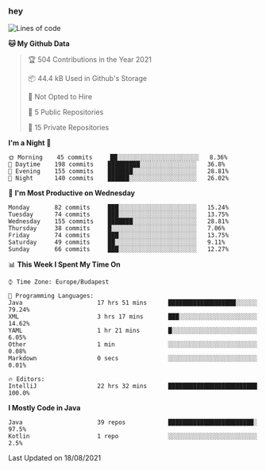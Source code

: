 ### hey

<!--START_SECTION:waka-->
![Lines of code](https://img.shields.io/badge/From%20Hello%20World%20I%27ve%20Written-74826%20lines%20of%20code-blue)

**🐱 My Github Data** 

> 🏆 504 Contributions in the Year 2021
 > 
> 📦 44.4 kB Used in Github's Storage 
 > 
> 🚫 Not Opted to Hire
 > 
> 📜 5 Public Repositories 
 > 
> 🔑 15 Private Repositories  
 > 
**I'm a Night 🦉** 

```text
🌞 Morning    45 commits     ██░░░░░░░░░░░░░░░░░░░░░░░   8.36% 
🌆 Daytime    198 commits    █████████░░░░░░░░░░░░░░░░   36.8% 
🌃 Evening    155 commits    ███████░░░░░░░░░░░░░░░░░░   28.81% 
🌙 Night      140 commits    ██████░░░░░░░░░░░░░░░░░░░   26.02%

```
📅 **I'm Most Productive on Wednesday** 

```text
Monday       82 commits     ███░░░░░░░░░░░░░░░░░░░░░░   15.24% 
Tuesday      74 commits     ███░░░░░░░░░░░░░░░░░░░░░░   13.75% 
Wednesday    155 commits    ███████░░░░░░░░░░░░░░░░░░   28.81% 
Thursday     38 commits     █░░░░░░░░░░░░░░░░░░░░░░░░   7.06% 
Friday       74 commits     ███░░░░░░░░░░░░░░░░░░░░░░   13.75% 
Saturday     49 commits     ██░░░░░░░░░░░░░░░░░░░░░░░   9.11% 
Sunday       66 commits     ███░░░░░░░░░░░░░░░░░░░░░░   12.27%

```


📊 **This Week I Spent My Time On** 

```text
⌚︎ Time Zone: Europe/Budapest

💬 Programming Languages: 
Java                     17 hrs 51 mins      ███████████████████░░░░░░   79.24% 
XML                      3 hrs 17 mins       ███░░░░░░░░░░░░░░░░░░░░░░   14.62% 
YAML                     1 hr 21 mins        █░░░░░░░░░░░░░░░░░░░░░░░░   6.05% 
Other                    1 min               ░░░░░░░░░░░░░░░░░░░░░░░░░   0.08% 
Markdown                 0 secs              ░░░░░░░░░░░░░░░░░░░░░░░░░   0.01%

🔥 Editors: 
IntelliJ                 22 hrs 32 mins      █████████████████████████   100.0%

```

**I Mostly Code in Java** 

```text
Java                     39 repos            ████████████████████████░   97.5% 
Kotlin                   1 repo              ░░░░░░░░░░░░░░░░░░░░░░░░░   2.5%

```



 Last Updated on 18/08/2021
<!--END_SECTION:waka-->
